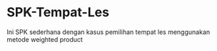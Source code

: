# SPK-Tempat-Les
Ini SPK sederhana dengan kasus pemilihan tempat les menggunakan metode weighted product
